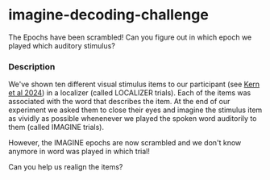 # imagine-decoding-challenge
The Epochs have been scrambled! Can you figure out in which epoch we played which auditory stimulus?


### Description

We've shown ten different visual stimulus items to our participant (see [Kern et al 2024](https://elifesciences.org/articles/93357)) in a localizer (called LOCALIZER trials). Each of the items was associated with the word that describes the item. At the end of our experiment we asked them to close their eyes and imagine the stimulus item as vividly as possible whenenever we played the spoken word auditorily to them (called IMAGINE trials).

However, the IMAGINE epochs are now scrambled and we don't know anymore in word was played in which trial!

Can you help us realign the items?

